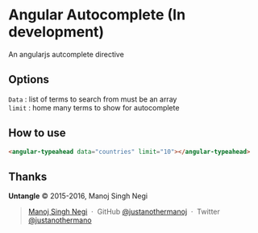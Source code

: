 Angular Autocomplete (In development)
====================

An angularjs autcomplete directive

Options
-------

`Data` : list of terms to search from must be an array 
<br>
`limit` : home many terms to show for autocomplete

How to use
----------

~~~ html
<angular-typeahead data="countries" limit="10"></angular-typeahead>
~~~


Thanks
------

**Untangle** © 2015-2016, Manoj Singh Negi

> [Manoj Singh Negi](http://manojsinghnegi.com) &nbsp;&middot;&nbsp;
> GitHub [@justanothermanoj](https://github.com/justanothermanoj) &nbsp;&middot;&nbsp;
> Twitter [@justanothermano](https://twitter.com/justanothermano)
